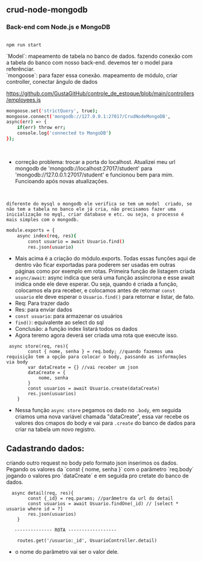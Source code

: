 ## crud-node-mongodb
### Back-end com Node.js e MongoDB

```

npm run start

```
<p>
`Model`: mapeamento de tabela no banco de dados. fazendo conexão com a tabela do banco com nosso back-end. devemos ter o model para referênciar.
 <br>
`mongoose`: para fazer essa conexão. mapeamento de módulo, criar controller, conectar ângulo de dados
</p>

https://github.com/GustaGitHub/controle_de_estoque/blob/main/controllers/employees.js

```sh
mongoose.set('strictQuery', true);
mongoose.connect('mongodb://127.0.0.1:27017/CrudNodeMongoDB', 
async(err) => {
    if(err) throw err;
    console.log('connected to MongoDB')
});

```
<p>
 <br>
 
 
- correção problema: trocar a porta do localhost. Atualizei meu url mongodb de 'mongodb://localhost:27017/student' para 'mongodb://127.0.0.1:27017/student' e funcionou bem para mim. Funcioando após novas atualizações. 
</p>
<br>

`diferente do mysql o mongodb ele verifica se tem um model  criado, se não tem a tabela no banco ele já cria, não precisamos fazer uma inicialização no myql, criar database e etc. ou seja, o processo é mais simples com o mongodb.`
<br> 

```sh
module.exports = {
    async index(req, res){
        const usuario = await Usuario.find()
        res.json(usuario)
```

- Mais acima é a criação do módulo.exports. Todas essas funções aqui de dentro vão ficar exportadas para poderem ser usadas em outras páginas como por exemplo em rotas. Primeira função de listagem criada
- `async/await`: async indica que será uma função assíncrona e esse await inidica onde ele deve esperar. Ou seja, quando é criada a função, colocamos ela pra receber, e colocamos antes de retornar `const usuario` ele deve esperar o `Usuario.find()` para retornar e listar, de fato.
- Req: Para trazer dado
- Res: para enviar dados
- `const usuario`: para armazenar os usuários
- `find()`: equivalente ao select do sql
- Conclusão: a função index listará todos os dados
- Agora teremo agora deverá ser criada uma rota que execute isso.


```
 async store(req, res){
        const { nome, senha } = req.body; //quando fazemos uma requisição tem a opção para colocar o body, passando as informações via body
        var dataCreate = {} //vai receber um json 
        dataCreate = { 
            nome, senha 
        }
        const usuarios = await Usuario.create(dataCreate) 
        res.json(usuarios)
    }
```

- Nessa função `async store` pegamos os dado no `.body`, em seguida criamos uma nova variável chamada "dataCreate", essa var recebe os valores dos cmapos do body e vai para `.create` do banco de dados para criar na tabela um novo registro. 

## Cadastrando dados:

<p>
criando outro request no body pelo formato json inserimos os dados. Pegando os valores da `const { nome, senha }` com o parâmetro `req.body` jogando o valores pro `dataCreate` e em seguida pro cretate do banco de dados.
</p>

```
  async detail(req, res){
        const {_id} = req.params; //parâmetro da url do detail
        const usuarios = await Usuario.findOne(_id) // [select * usuario where id = ?]
        res.json(usuarios)
    }
    
   -------------- ROTA ------------------
    
    routes.get('/usuario:_id', UsuarioController.detail) 
```

- o nome do parâmetro vai ser o valor dele. 
